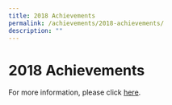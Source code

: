 ```yaml
---
title: 2018 Achievements
permalink: /achievements/2018-achievements/
description: ""
---
```

# **2018 Achievements**

For more information, please click [here](/files/2018%20Celebration%20of%20Success.pdf).
